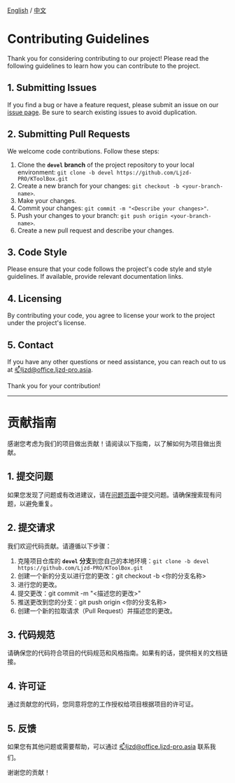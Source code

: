 [English](#contributing-guidelines) / [中文](#贡献指南)

# Contributing Guidelines
Thank you for considering contributing to our project! Please read the following guidelines to learn how you can contribute to the project.

## 1. Submitting Issues
If you find a bug or have a feature request, please submit an issue on our [issue page](https://github.com/Ljzd-PRO/KToolBox/issues). Be sure to search existing issues to avoid duplication.

## 2. Submitting Pull Requests
We welcome code contributions. Follow these steps:

1. Clone the **`devel` branch** of the project repository to your local environment: `git clone -b devel https://github.com/Ljzd-PRO/KToolBox.git`
2. Create a new branch for your changes: `git checkout -b <your-branch-name>`.
3. Make your changes.
4. Commit your changes: `git commit -m "<Describe your changes>"`.
5. Push your changes to your branch: `git push origin <your-branch-name>`.
6. Create a new pull request and describe your changes.

## 3. Code Style
Please ensure that your code follows the project's code style and style guidelines. If available, provide relevant documentation links.

## 4. Licensing
By contributing your code, you agree to license your work to the project under the project's license.

## 5. Contact
If you have any other questions or need assistance, you can reach out to us at [📫ljzd@office.ljzd-pro.asia](mailto:ljzd@office.ljzd-pro.asia).

Thank you for your contribution!

- - -

# 贡献指南
感谢您考虑为我们的项目做出贡献！请阅读以下指南，以了解如何为项目做出贡献。

## 1. 提交问题
如果您发现了问题或有改进建议，请在[问题页面](https://github.com/Ljzd-PRO/KToolBox/issues)中提交问题。请确保搜索现有问题，以避免重复。

## 2. 提交请求
我们欢迎代码贡献。请遵循以下步骤：

1. 克隆项目仓库的 **`devel` 分支**到您自己的本地环境：`git clone -b devel https://github.com/Ljzd-PRO/KToolBox.git`
2. 创建一个新的分支以进行您的更改：git checkout -b <你的分支名称>
3. 进行您的更改。
4. 提交更改：git commit -m "<描述您的更改>"
5. 推送更改到您的分支：git push origin <你的分支名称>
6. 创建一个新的拉取请求（Pull Request）并描述您的更改。

## 3. 代码规范
请确保您的代码符合项目的代码规范和风格指南。如果有的话，提供相关的文档链接。

## 4. 许可证
通过贡献您的代码，您同意将您的工作授权给项目根据项目的许可证。

## 5. 反馈
如果您有其他问题或需要帮助，可以通过 [📫ljzd@office.ljzd-pro.asia](mailto:me@ljzd.link) 联系我们。

谢谢您的贡献！
